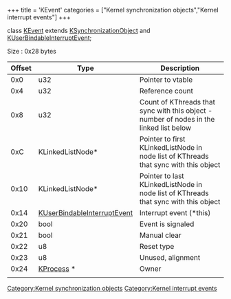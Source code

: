 +++
title = 'KEvent'
categories = ["Kernel synchronization objects","Kernel interrupt events"]
+++

class [KEvent](KEvent "wikilink") extends
[KSynchronizationObject](KSynchronizationObject "wikilink") and
[KUserBindableInterruptEvent](KUserBindableInterruptEvent "wikilink");

Size : 0x28 bytes

| Offset | Type                                                                  | Description                                                                             |
|--------|-----------------------------------------------------------------------|-----------------------------------------------------------------------------------------|
| 0x0    | u32                                                                   | Pointer to vtable                                                                       |
| 0x4    | u32                                                                   | Reference count                                                                         |
| 0x8    | u32                                                                   | Count of KThreads that sync with this object - number of nodes in the linked list below |
| 0xC    | KLinkedListNode\*                                                     | Pointer to first KLinkedListNode in node list of KThreads that sync with this object    |
| 0x10   | KLinkedListNode\*                                                     | Pointer to last KLinkedListNode in node list of KThreads that sync with this object     |
| 0x14   | [KUserBindableInterruptEvent](KUserBindableInterruptEvent "wikilink") | Interrupt event (\*this)                                                                |
| 0x20   | bool                                                                  | Event is signaled                                                                       |
| 0x21   | bool                                                                  | Manual clear                                                                            |
| 0x22   | u8                                                                    | Reset type                                                                              |
| 0x23   | u8                                                                    | Unused, alignment                                                                       |
| 0x24   | [KProcess](KProcess "wikilink") \*                                    | Owner                                                                                   |
|        |                                                                       |                                                                                         |

[Category:Kernel synchronization
objects](Category:Kernel_synchronization_objects "wikilink")
[Category:Kernel interrupt
events](Category:Kernel_interrupt_events "wikilink")
